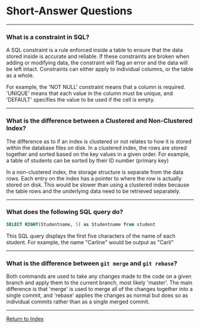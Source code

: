 # Short-Answer Questions

---

### What is a constraint in SQL?

A SQL constraint is a rule enforced inside a table to ensure that the data stored inside is accurate and reliable. If these constraints are broken when adding or modifying data, the constraint will flag an error and the data will be left intact. Constraints can either apply to individual columns, or the table as a whole.

For example, the 'NOT NULL' constraint means that a column is required. 'UNIQUE' means that each value in the column must be unique, and 'DEFAULT' specifies the value to be used if the cell is empty.

---

### What is the difference between a Clustered and Non-Clustered Index?

The difference as to if an index is clustered or not relates to how it is stored within the database files on disk. In a clustered index, the rows are stored together and sorted based on the key values in a given order. For example, a table of students can be sorted by their ID number (primary key)

In a non-clustered index, the storage structure is separate from the data rows. Each entry on the index has a pointer to where the row is actually stored on disk. This would be slower than using a clustered index because the table rows and the underlying data need to be retrieved separately.

---

### What does the following SQL query do?

```sql
SELECT RIGHT(Studentname, 5) as Studentname from student
```

This SQL query displays the first five characters of the name of each student.
For example, the name "Carline" would be output as "Carli"

---

### What is the difference between `git merge` and `git rebase`?

Both commands are used to take any changes made to the code on a given branch and apply them to the current branch, most likely 'master'. The main difference is that 'merge' is used to merge all of the changes together into a single commit, and 'rebase' applies the changes as normal but does so as individual commits rather than as a single merged commit.

---

[Return to Index](../readme.md)

